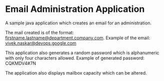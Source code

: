 # Email Administration Application
A sample java application which creates an email for an administration.

The mail created is of the format: firstname.lastname@department.company.com. Example of the email: vivek.naskar@devops.google.com

This application also generates a random password which is alphanumeric with only four characters allowed. Example of generated password: CQKMDV4#7N

The application also displays mailbox capacity which can be altered.
